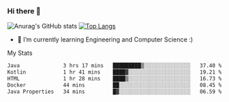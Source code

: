 ### Hi there 👋

![Anurag's GitHub stats](https://github-readme-stats.vercel.app/api?username=MatteoIorio11&show_icons=true&theme=dark) 
[![Top Langs](https://github-readme-stats.vercel.app/api/top-langs/?username=MatteoIorio11&theme=dark)](https://github.com/MatteoIorio11/github-readme-stats)

- 🌱 I’m currently learning Engineering and Computer Science :)

<!--
**MatteoIorio11/MatteoIorio11** is a ✨ _special_ ✨ repository because its `README.md` (this file) appears on your GitHub profile.

Here are some ideas to get you started:

- 🔭 I’m currently working on ...
- 🌱 I’m currently learning ...
- 👯 I’m looking to collaborate on ...
- 🤔 I’m looking for help with ...
- 💬 Ask me about ...
- 📫 How to reach me: ...
- 😄 Pronouns: ...
- ⚡ Fun fact: ...
-->
My Stats
<!--START_SECTION:waka-->

```txt
Java              3 hrs 17 mins   █████████▒░░░░░░░░░░░░░░░   37.40 %
Kotlin            1 hr 41 mins    ████▓░░░░░░░░░░░░░░░░░░░░   19.21 %
HTML              1 hr 28 mins    ████▒░░░░░░░░░░░░░░░░░░░░   16.73 %
Docker            44 mins         ██░░░░░░░░░░░░░░░░░░░░░░░   08.45 %
Java Properties   34 mins         █▓░░░░░░░░░░░░░░░░░░░░░░░   06.59 %
```

<!--END_SECTION:waka-->
